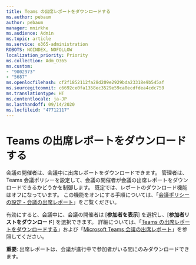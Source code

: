 ```yaml
---
title: Teams の出席レポートをダウンロードする
ms.author: pebaum
author: pebaum
manager: mnirkhe
ms.audience: Admin
ms.topic: article
ms.service: o365-administration
ROBOTS: NOINDEX, NOFOLLOW
localization_priority: Priority
ms.collection: Adm_O365
ms.custom:
- "9002973"
- "5687"
ms.openlocfilehash: cf2f1852112fa28d209e2929bda23318e9b545af
ms.sourcegitcommit: c6692ce0fa1358ec3529e59ca0ecdfdea4cdc759
ms.translationtype: HT
ms.contentlocale: ja-JP
ms.lasthandoff: 09/14/2020
ms.locfileid: "47712117"
---
```

# <a name="download-attendance-reports-in-teams"></a>Teams の出席レポートをダウンロードする

会議の開催者は、会議中に出席レポートをダウンロードできます。 管理者は、Teams 会議ポリシーを設定して、会議の開催者が会議の出席レポートをダウンロードできるかどうかを制御します。 既定では、レポートのダウンロード機能はオフになっています。 この機能をオンにする手順については、「[会議ポリシーの設定 - 会議の出席レポート](https://docs.microsoft.com/microsoftteams/meeting-policies-in-teams#meeting-policy-settings---meeting-attendance-report)」をご覧ください。

有効にすると、会議中に、会議の開催者は [**参加者を表示**] を選択し、[**参加者リストをダウンロード**] を選択できます。 詳細については、「[Teams の出席レポートをダウンロードする](https://support.office.com/article/download-attendance-reports-in-teams-ae7cf170-530c-47d3-84c1-3aedac74d310)」および「[Microsoft Teams 会議の出席レポート](https://docs.microsoft.com/microsoftteams/teams-analytics-and-reports/meeting-attendance-report)」を参照してください。

**重要**: 出席レポートは、会議が進行中で参加者がいる間にのみダウンロードできます。